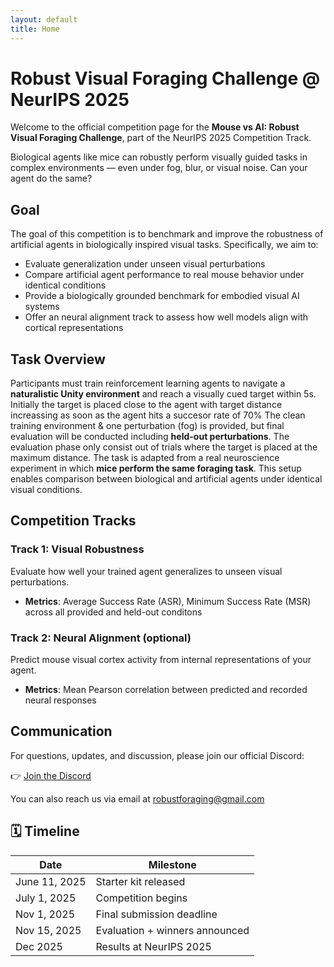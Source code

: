 ```yaml
---
layout: default
title: Home
---
```


# Robust Visual Foraging Challenge @ NeurIPS 2025

Welcome to the official competition page for the **Mouse vs AI: Robust Visual Foraging Challenge**, part of the NeurIPS 2025 Competition Track.

Biological agents like mice can robustly perform visually guided tasks in complex environments — even under fog, blur, or visual noise. Can your agent do the same?


## Goal

The goal of this competition is to benchmark and improve the robustness of artificial agents in biologically inspired visual tasks. Specifically, we aim to:

- Evaluate generalization under unseen visual perturbations
- Compare artificial agent performance to real mouse behavior under identical conditions
- Provide a biologically grounded benchmark for embodied visual AI systems
- Offer an neural alignment track to assess how well models align with cortical representations


## Task Overview
Participants must train reinforcement learning agents to navigate a **naturalistic Unity environment** and reach a visually cued target within 5s. Initially the target is placed close to the agent with target distance increassing as soon as the agent hits a succesor rate of 70%
The clean training environment & one perturbation (fog) is provided, but final evaluation will be conducted including **held-out perturbations**.
The evaluation phase only consist out of trials where the target is placed at the maximum distance.
The task is adapted from a real neuroscience experiment in which **mice perform the same foraging task**. 
This setup enables comparison between biological and artificial agents under identical visual conditions.


## Competition Tracks

### Track 1: Visual Robustness
Evaluate how well your trained agent generalizes to unseen visual perturbations.  
- **Metrics**: Average Success Rate (ASR), Minimum Success Rate (MSR) across all provided and held-out conditons

### Track 2: Neural Alignment (optional)
Predict mouse visual cortex activity from internal representations of your agent.  
- **Metrics**: Mean Pearson correlation between predicted and recorded neural responses


## Communication

For questions, updates, and discussion, please join our official Discord:

👉 [Join the Discord](https://discord.gg/65NMfWaX)

You can also reach us via email at [robustforaging@gmail.com](mailto:robustforaging@gmail.com)


## 🗓️ Timeline

| Date             | Milestone                        |
|------------------|----------------------------------|
| June 11, 2025    | Starter kit released             |
| July 1, 2025     | Competition begins               |
| Nov 1, 2025      | Final submission deadline        |
| Nov 15, 2025     | Evaluation + winners announced   |
| Dec 2025         | Results at NeurIPS 2025          |
